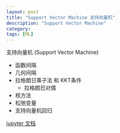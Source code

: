 ```yaml
---
layout: post
title: "Support Vector Machine 支持向量机"
description: "Support Vector Machine"
category: 
tags: [ML]
---
```


支持向量机 (Support Vector Machine)

- 函数间隔
- 几何间隔
- 拉格朗日乘子法 和 KKT条件
	- 拉格朗日对偶
- 核方法
- 松弛变量
- 支持向量机回归

[jupyter 文档](http://nbviewer.jupyter.org/github/Ringares/Ringares.github.io/blob/master/JupyterNotes/SVM%20支持向量机.ipynb)



